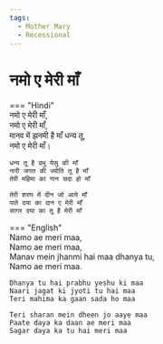 ```yaml
---
tags:
  - Mother Mary
  - Recessional
---
```

  
# नमो ए मेरी माँ  

=== "Hindi"  
    नमो ए मेरी माँ,  
    नमो ए मेरी माँ,  
    मानव में झनमी है माँ धन्य तू,  
    नमो ए मेरी माँ।  

    धन्य तू है प्रभु येसु की माँ  
    नारी जगत की ज्योति तू है माँ  
    तेरी महिमा का गान सदा हो माँ  

    तेरी शरण में दीन जो आये माँ  
    पाते दया का दान ए मेरी माँ  
    सागर दया का तू है मेरी माँ  

=== "English"  
    Namo ae meri maa,  
    Namo ae meri maa,  
    Manav mein jhanmi hai maa dhanya tu,  
    Namo ae meri maa.  

    Dhanya tu hai prabhu yeshu ki maa  
    Naari jagat ki jyoti tu hai maa  
    Teri mahima ka gaan sada ho maa  

    Teri sharan mein dheen jo aaye maa  
    Paate daya ka daan ae meri maa  
    Sagar daya ka tu hai meri maa  